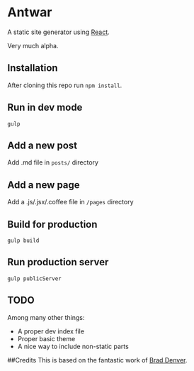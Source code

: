 # Antwar

A static site generator using [React](https://github.com/facebook/react).

Very much alpha.

## Installation
After cloning this repo run `npm install`.

## Run in dev mode
`gulp`

## Add a new post
Add .md file in `posts/` directory

## Add a new page
Add a .js/.jsx/.coffee file in `/pages` directory

## Build for production
`gulp build`

## Run production server
`gulp publicServer`

## TODO

Among many other things:

- A proper dev index file
- Proper basic theme
- A nice way to include non-static parts

##Credits
This is based on the fantastic work of [Brad Denver](https://github.com/BradDenver/react-static-site).
